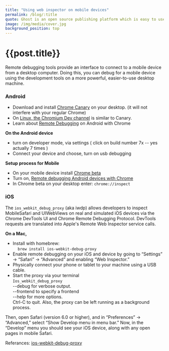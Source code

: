 ```yaml
---
title: "Using web inspector on mobile devices"
permalink: /blog/:title
quote: Ghost is an open source publishing platform which is easy to use, and free for everyone.
image: /img/media/cover.jpg
background_position: top
---
```




<h1 id="{{ post.title}}">{{post.title}}</h1>

Remote debugging tools provide an interface to connect to a mobile device from a desktop computer. Doing this, you can debug for a mobile device using the development tools on a more powerful, easier-to-use desktop machine.

### Android

  - Download and install [Chrome Canary](https://www.google.com/intl/en/chrome/browser/canary.html) on your desktop.
  (it will not interfere with your regular Chrome)
  - On [Linux, the Chromium Dev channel](http://www.chromium.org/getting-involved/dev-channel) is similar to Canary.
  - Learn about [Remote Debugging](https://developer.chrome.com/devtools/docs/remote-debugging) on Android with Chrome

  __On the Android device__
  - turn on developer mode, via settings ( click on build number 7x  -- yes actually 7 times )
  - Connect your device and choose, turn on usb debugging

__Setup process for Mobile__
  - On your mobile device install [Chrome beta](https://play.google.com/store/apps/details?id=com.chrome.beta&hl=en")
  - Turn on, [Remote debugging Android devices with Chrome](https://developers.google.com/web/tools/chrome-devtools/debug/remote-debugging/remote-debugging?hl=en)
  - In Chrome beta on your desktop enter: <code>chrome://inspect</code>


### iOS

The `ios_webkit_debug_proxy` (aka iwdp) allows developers to inspect MobileSafari and UIWebViews on real and simulated iOS devices via the Chrome DevTools UI and Chrome Remote Debugging Protocol. DevTools requests are translated into Apple's Remote Web Inspector service calls.

__On a Mac,__

  - Install with homebrew:<br>
          &nbsp; &nbsp; `brew install ios-webkit-debug-proxy`
  - Enable remote debugging on your iOS and device by going to “Settings” → “Safari” → “Advanced” and enabling “Web Inspector.”
  - Physically connect your phone or tablet to your machine using a USB cable.
  - Start the proxy via your terminal <br>
    `Ios_webkit_debug_proxy`<br>
      --debug for verbose output. <br>
      --frontend to specify a frontend <br>
      --help for more options. <br>
    Ctrl-C to quit. Also, the proxy can be left running as a background process.

Then, open Safari (version 6.0 or higher), and in “Preferences” → “Advanced,” select “Show Develop menu in menu bar.” Now, in the “Develop” menu you should see your iOS device, along with any open pages in mobile Safari.

Referances:
  [ios-webkit-debug-proxy](https://github.com/google/ios-webkit-debug-proxy)

